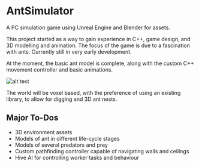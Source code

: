 # AntSimulator
A PC simulation game using Unreal Engine and Blender for assets.

This project started as a way to gain experience in C++, game design, and 3D modelling and animation. The focus of the game is due to a fascination with ants. Currently still in very early development. 

At the moment, the basic ant model is complete, along with the custom C++ movement controller and basic animations.

![alt text](https://github.com/tylerpleiter/AntSimulator/blob/main/Images/AntScreenshot2.png "Ant Model")

The world will be voxel based, with the preference of using an existing library, to allow for digging and 3D ant nests.

## Major To-Dos
- 3D environment assets
- Models of ant in different life-cycle stages
- Models of several predators and prey
- Custom pathfinding controller capable of navigating walls and ceilings
- Hive AI for controlling worker tasks and behaviour
